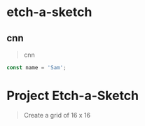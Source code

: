# etch-a-sketch

## cnn

> cnn

```javascript
const name = 'Sam';
```

# Project Etch-a-Sketch

> Create a grid of 16 x 16
